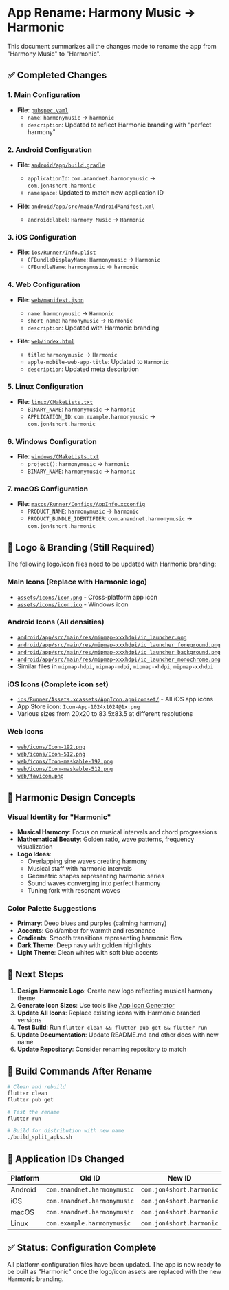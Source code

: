 # App Rename: Harmony Music → Harmonic

This document summarizes all the changes made to rename the app from "Harmony Music" to "Harmonic".

## ✅ **Completed Changes**

### **1. Main Configuration**
- **File**: [`pubspec.yaml`](pubspec.yaml)
  - `name`: `harmonymusic` → `harmonic`
  - `description`: Updated to reflect Harmonic branding with "perfect harmony"

### **2. Android Configuration**
- **File**: [`android/app/build.gradle`](android/app/build.gradle)
  - `applicationId`: `com.anandnet.harmonymusic` → `com.jon4short.harmonic`
  - `namespace`: Updated to match new application ID

- **File**: [`android/app/src/main/AndroidManifest.xml`](android/app/src/main/AndroidManifest.xml)
  - `android:label`: `Harmony Music` → `Harmonic`

### **3. iOS Configuration**
- **File**: [`ios/Runner/Info.plist`](ios/Runner/Info.plist)
  - `CFBundleDisplayName`: `Harmonymusic` → `Harmonic`
  - `CFBundleName`: `harmonymusic` → `harmonic`

### **4. Web Configuration**
- **File**: [`web/manifest.json`](web/manifest.json)
  - `name`: `harmonymusic` → `Harmonic`
  - `short_name`: `harmonymusic` → `Harmonic`
  - `description`: Updated with Harmonic branding

- **File**: [`web/index.html`](web/index.html)
  - `title`: `harmonymusic` → `Harmonic`
  - `apple-mobile-web-app-title`: Updated to `Harmonic`
  - `description`: Updated meta description

### **5. Linux Configuration**
- **File**: [`linux/CMakeLists.txt`](linux/CMakeLists.txt)
  - `BINARY_NAME`: `harmonymusic` → `harmonic`
  - `APPLICATION_ID`: `com.example.harmonymusic` → `com.jon4short.harmonic`

### **6. Windows Configuration**
- **File**: [`windows/CMakeLists.txt`](windows/CMakeLists.txt)
  - `project()`: `harmonymusic` → `harmonic`
  - `BINARY_NAME`: `harmonymusic` → `harmonic`

### **7. macOS Configuration**
- **File**: [`macos/Runner/Configs/AppInfo.xcconfig`](macos/Runner/Configs/AppInfo.xcconfig)
  - `PRODUCT_NAME`: `harmonymusic` → `harmonic`
  - `PRODUCT_BUNDLE_IDENTIFIER`: `com.anandnet.harmonymusic` → `com.jon4short.harmonic`

## 🎨 **Logo & Branding (Still Required)**

The following logo/icon files need to be updated with Harmonic branding:

### **Main Icons** (Replace with Harmonic logo)
- [`assets/icons/icon.png`](assets/icons/icon.png) - Cross-platform app icon
- [`assets/icons/icon.ico`](assets/icons/icon.ico) - Windows icon

### **Android Icons** (All densities)
- [`android/app/src/main/res/mipmap-xxxhdpi/ic_launcher.png`](android/app/src/main/res/mipmap-xxxhdpi/ic_launcher.png)
- [`android/app/src/main/res/mipmap-xxxhdpi/ic_launcher_foreground.png`](android/app/src/main/res/mipmap-xxxhdpi/ic_launcher_foreground.png)
- [`android/app/src/main/res/mipmap-xxxhdpi/ic_launcher_background.png`](android/app/src/main/res/mipmap-xxxhdpi/ic_launcher_background.png)
- [`android/app/src/main/res/mipmap-xxxhdpi/ic_launcher_monochrome.png`](android/app/src/main/res/mipmap-xxxhdpi/ic_launcher_monochrome.png)
- Similar files in `mipmap-hdpi`, `mipmap-mdpi`, `mipmap-xhdpi`, `mipmap-xxhdpi`

### **iOS Icons** (Complete icon set)
- [`ios/Runner/Assets.xcassets/AppIcon.appiconset/`](ios/Runner/Assets.xcassets/AppIcon.appiconset/) - All iOS app icons
- App Store icon: `Icon-App-1024x1024@1x.png`
- Various sizes from 20x20 to 83.5x83.5 at different resolutions

### **Web Icons**
- [`web/icons/Icon-192.png`](web/icons/Icon-192.png)
- [`web/icons/Icon-512.png`](web/icons/Icon-512.png)
- [`web/icons/Icon-maskable-192.png`](web/icons/Icon-maskable-192.png)
- [`web/icons/Icon-maskable-512.png`](web/icons/Icon-maskable-512.png)
- [`web/favicon.png`](web/favicon.png)

## 🎵 **Harmonic Design Concepts**

### **Visual Identity for "Harmonic"**
- **Musical Harmony**: Focus on musical intervals and chord progressions
- **Mathematical Beauty**: Golden ratio, wave patterns, frequency visualization
- **Logo Ideas**:
  - Overlapping sine waves creating harmony
  - Musical staff with harmonic intervals
  - Geometric shapes representing harmonic series
  - Sound waves converging into perfect harmony
  - Tuning fork with resonant waves

### **Color Palette Suggestions**
- **Primary**: Deep blues and purples (calming harmony)
- **Accents**: Gold/amber for warmth and resonance
- **Gradients**: Smooth transitions representing harmonic flow
- **Dark Theme**: Deep navy with golden highlights
- **Light Theme**: Clean whites with soft blue accents

## 🚀 **Next Steps**

1. **Design Harmonic Logo**: Create new logo reflecting musical harmony theme
2. **Generate Icon Sizes**: Use tools like [App Icon Generator](https://appicon.co/) 
3. **Update All Icons**: Replace existing icons with Harmonic branded versions
4. **Test Build**: Run `flutter clean && flutter pub get && flutter run`
5. **Update Documentation**: Update README.md and other docs with new name
6. **Update Repository**: Consider renaming repository to match

## 🔧 **Build Commands After Rename**

```bash
# Clean and rebuild
flutter clean
flutter pub get

# Test the rename
flutter run

# Build for distribution with new name
./build_split_apks.sh
```

## 📱 **Application IDs Changed**

| Platform | Old ID | New ID |
|----------|--------|--------|
| Android | `com.anandnet.harmonymusic` | `com.jon4short.harmonic` |
| iOS | `com.anandnet.harmonymusic` | `com.jon4short.harmonic` |
| macOS | `com.anandnet.harmonymusic` | `com.jon4short.harmonic` |
| Linux | `com.example.harmonymusic` | `com.jon4short.harmonic` |

## ✅ **Status: Configuration Complete**

All platform configuration files have been updated. The app is now ready to be built as "Harmonic" once the logo/icon assets are replaced with the new Harmonic branding.